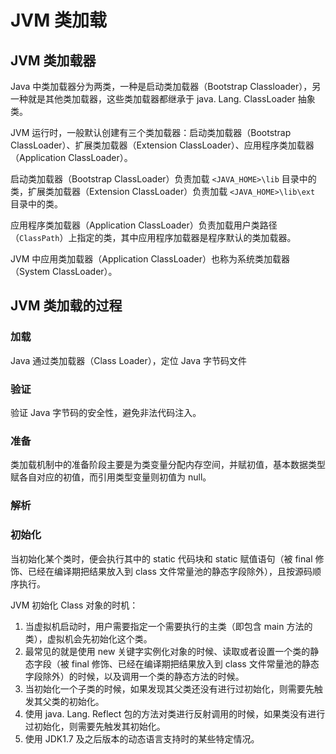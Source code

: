 # JVM 类加载


## JVM 类加载器

Java 中类加载器分为两类，一种是启动类加载器（Bootstrap Classloader），另一种就是其他类加载器，这些类加载器都继承于 java. Lang. ClassLoader 抽象类。

JVM 运行时，一般默认创建有三个类加载器：启动类加载器（Bootstrap ClassLoader）、扩展类加载器（Extension ClassLoader）、应用程序类加载器（Application ClassLoader）。

启动类加载器（Bootstrap ClassLoader）负责加载 `<JAVA_HOME>\lib` 目录中的类，扩展类加载器（Extension ClassLoader）负责加载 `<JAVA_HOME>\lib\ext` 目录中的类。

应用程序类加载器（Application ClassLoader）负责加载用户类路径（`ClassPath`）上指定的类，其中应用程序加载器是程序默认的类加载器。

JVM 中应用类加载器（Application ClassLoader）也称为系统类加载器（System ClassLoader）。


## JVM 类加载的过程


### 加载

Java 通过类加载器（Class Loader），定位 Java 字节码文件

### 验证

验证 Java 字节码的安全性，避免非法代码注入。

### 准备

类加载机制中的准备阶段主要是为类变量分配内存空间，并赋初值，基本数据类型赋各自对应的初值，而引用类型变量则初值为 null。

### 解析


### 初始化

当初始化某个类时，便会执行其中的 static 代码块和 static 赋值语句（被 final 修饰、已经在编译期把结果放入到 class 文件常量池的静态字段除外），且按源码顺序执行。

JVM 初始化 Class 对象的时机：
1. 当虚拟机启动时，用户需要指定一个需要执行的主类（即包含 main 方法的类），虚拟机会先初始化这个类。
2. 最常见的就是使用 new 关键字实例化对象的时候、读取或者设置一个类的静态字段（被 final 修饰、已经在编译期把结果放入到 class 文件常量池的静态字段除外）的时候，以及调用一个类的静态方法的时候。
3. 当初始化一个子类的时候，如果发现其父类还没有进行过初始化，则需要先触发其父类的初始化。
4. 使用 java. Lang. Reflect 包的方法对类进行反射调用的时候，如果类没有进行过初始化，则需要先触发其初始化。
5. 使用 JDK1.7 及之后版本的动态语言支持时的某些特定情况。
